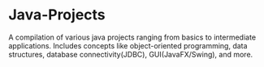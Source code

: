 # Java-Projects
A compilation of various java projects ranging from basics to intermediate applications. Includes concepts like object-oriented programming, data structures, database connectivity(JDBC), GUI(JavaFX/Swing), and more.
